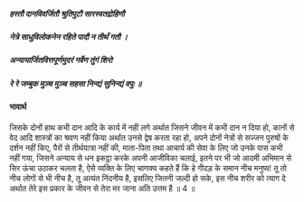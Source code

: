 ##### हस्तौ दानविवर्जितौ श्रुतिपुटौ सारस्वतद्रोहिणौ
##### नेत्रे साधुविलोकनेन रहिते पादौ न तीर्थं गतौ ।
##### अन्यायार्जितवित्तपूर्णमुदरं गर्वेण तुंगं शिरो
##### रे रे जम्बुक मुञ्च मुञ्च सहसा निन्द्यं सुनिन्द्यं वपुः ॥

#### भावार्थ

जिसके दोनों हाथ कभी दान आदि के कार्य में नहीं लगे अर्थात जिसने जीवन में कभी दान न दिया हो, कानों से वेद आदि शास्त्रों का श्रवण नहीं किया अर्थात उनसे द्वेष करता रहा हो, अपने दोनों नेत्रों से सज्जन पुरुषों के दर्शन नहीं किए, पैरों से तीर्थयात्रा नहीं की, माता-पिता तथा आचार्य की सेवा के लिए जो उनके पास कभी नहीं गया, जिसने अन्याय से धन इकट्ठा करके अपनी आजीविका चलाई, इतने पर भी जो आदमी अभिमान से सिर ऊंचा उठाकर चलता है, ऐसे व्यक्ति के लिए चाणक्य कहते हैं कि हे गीदड़ के समान नीच मनुष्य! तू तो नीच लोगों से भी नीच है, तू अत्यंत निंदनीय है, इसलिए जितनी जल्दी हो सके, इस नीच शरीर को त्याग दे अर्थात तेरे इस प्रकार के जीवन से तेरा मर जाना अति उत्तम है ॥ 4 ॥